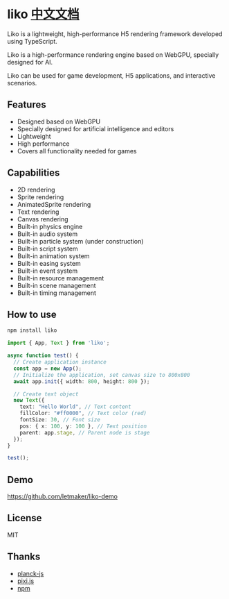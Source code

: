 # liko [中文文档](README-CN.md)
Liko is a lightweight, high-performance H5 rendering framework developed using TypeScript.

Liko is a high-performance rendering engine based on WebGPU, specially designed for AI.

Liko can be used for game development, H5 applications, and interactive scenarios.

## Features
- Designed based on WebGPU
- Specially designed for artificial intelligence and editors
- Lightweight
- High performance
- Covers all functionality needed for games

## Capabilities
- 2D rendering
- Sprite rendering
- AnimatedSprite rendering
- Text rendering
- Canvas rendering
- Built-in physics engine
- Built-in audio system
- Built-in particle system (under construction)
- Built-in script system
- Built-in animation system
- Built-in easing system
- Built-in event system
- Built-in resource management
- Built-in scene management
- Built-in timing management

## How to use

```bash
npm install liko
```

```typescript
import { App, Text } from 'liko';

async function test() {
  // Create application instance
  const app = new App();
  // Initialize the application, set canvas size to 800x800
  await app.init({ width: 800, height: 800 });

  // Create text object
  new Text({
    text: "Hello World", // Text content
    fillColor: "#ff0000", // Text color (red)
    fontSize: 30, // Font size
    pos: { x: 100, y: 100 }, // Text position
    parent: app.stage, // Parent node is stage
  });
}

test();
```


## Demo
https://github.com/letmaker/liko-demo

## License
MIT

## Thanks
- [planck-js](https://github.com/piqnt/planck.js)
- [pixi.js](https://github.com/pixijs/pixijs)
- [npm](https://www.npmjs.com/package/liko)